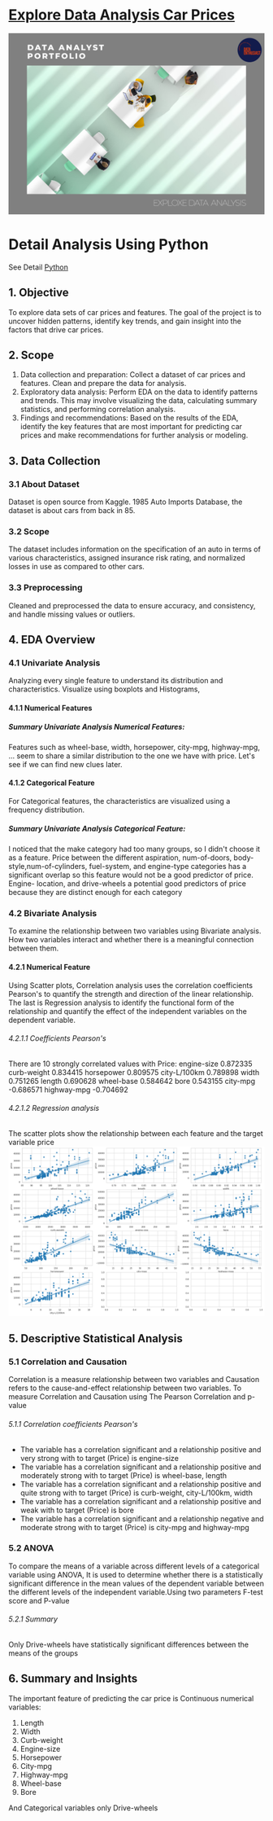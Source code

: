 # [Explore Data Analysis Car Prices ]()
![](https://github.com/Haniaghnia/Hani_Portfolio/blob/d817d24ae72f1e85c1981b8859cdf0c7bfcb5ca4/Data%20Science/EDA/EDA%20House%20Sales/Bankgroud.png)


# Detail Analysis Using Python
See Detail [Python](https://colab.research.google.com/drive/1FjS7CjQMuTzwyMoLoMNspsJpcAfVpZm-?usp=sharing)
## 1. Objective
To explore data sets of car prices and features. The goal of the project is to uncover hidden patterns, identify key trends, and gain insight into the factors that drive car prices.

## 2. Scope
1. Data collection and preparation: Collect a dataset of car prices and features. Clean and prepare the data for analysis.
2. Exploratory data analysis: Perform EDA on the data to identify patterns and trends. This may involve visualizing the data, calculating summary statistics, and performing correlation analysis.
3. Findings and recommendations: 
Based on the results of the EDA, identify the key features that are most important for predicting car prices and make recommendations for further analysis or modeling.

## 3. Data Collection 
### 3.1 About Dataset
Dataset is open source from Kaggle. 1985 Auto Imports Database, the dataset is about cars from back in 85.

### 3.2 Scope
The dataset includes information on the specification of an auto in terms of various characteristics, assigned insurance risk rating, and normalized losses in use as compared to other cars.

### 3.3 Preprocessing
Cleaned and preprocessed the data to ensure accuracy, and consistency, and handle missing values or outliers.

## 4. EDA Overview
### 4.1 Univariate Analysis
Analyzing every single feature to understand its distribution and characteristics. Visualize using boxplots and Histograms, 
#### 4.1.1 Numerical Features
##### Summary Univariate Analysis Numerical Features: 
Features such as wheel-base, width, horsepower, city-mpg, highway-mpg, ... seem to share a similar distribution to the one we have with price. Let's see if we can find new clues later.

#### 4.1.2 Categorical Feature
For Categorical features, the characteristics are visualized using a frequency distribution.
##### Summary Univariate Analysis Categorical Feature: 
I noticed that the make category had too many groups, so I didn't choose it as a feature. Price between the different aspiration, num-of-doors, body-style,num-of-cylinders, fuel-system, and engine-type categories has a significant overlap so this feature would not be a good predictor of price. Engine- location, and drive-wheels a potential good predictors of price because they are distinct enough for each category

### 4.2 Bivariate Analysis
To examine the relationship between two variables using Bivariate analysis. How two variables interact and whether there is a meaningful connection between them. 

#### 4.2.1 Numerical Feature
Using Scatter plots, Correlation analysis uses the correlation coefficients Pearson's to quantify the strength and direction of the linear relationship. The last is Regression analysis to identify the functional form of the relationship and quantify the effect of the independent variables on the dependent variable.
###### 4.2.1.1 Coefficients Pearson's
There are 10 strongly correlated values with Price:
engine-size     0.872335
curb-weight     0.834415
horsepower      0.809575
city-L/100km    0.789898
width           0.751265
length          0.690628
wheel-base      0.584642
bore            0.543155
city-mpg       -0.686571
highway-mpg    -0.704692

###### 4.2.1.2 Regression analysis 
The scatter plots show the relationship between each feature and the target variable price
![](https://github.com/Haniaghnia/Hani_Portfolio/blob/cff783558a0a2427e8a900affc52aeacb6d858fe/Data%20Science/EDA/EDA%20House%20Sales/Regression%20analysis%20Car%20Price.png)

## 5. Descriptive Statistical Analysis
### 5.1 Correlation and Causation
Correlation is a measure relationship between two variables and Causation refers to the cause-and-effect relationship between two variables. To measure Correlation and Causation using The Pearson Correlation and p-value

###### 5.1.1 Correlation coefficients Pearson's
- The variable has a correlation significant and a relationship positive and very strong with to target (Price) is engine-size
- The variable has a correlation significant and a relationship positive and moderately strong with to target (Price) is wheel-base, length
- The variable has a correlation significant and a relationship positive and quite strong with to target (Price) is curb-weight, city-L/100km, width
- The variable has a correlation significant and a relationship positive and weak with to target (Price) is bore
- The variable has a correlation significant and a relationship negative and moderate strong with to target (Price) is city-mpg and highway-mpg

### 5.2 ANOVA
To compare the means of a variable across different levels of a categorical variable using ANOVA, It is used to determine whether there is a statistically significant difference in the mean values of the dependent variable between the different levels of the independent variable.Using two parameters F-test score and P-value
###### 5.2.1 Summary 
Only Drive-wheels have statistically significant differences between the means of the groups 


## 6. Summary and Insights
The important feature of predicting the car price is 
Continuous numerical variables:
1. Length
2. Width
3. Curb-weight
4. Engine-size
5. Horsepower
6. City-mpg
7. Highway-mpg
8. Wheel-base
9. Bore

And Categorical variables only Drive-wheels




